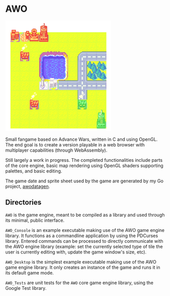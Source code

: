 # AWO

![showcase](./screenshot.png)

Small fangame based on Advance Wars, written in C and using OpenGL. The end goal is to create a version playable in a web browser with multiplayer capabilities (through WebAssembly).

Still largely a work in progress. The completed functionalities include parts of the core engine, basic map rendering using OpenGL shaders supporting palettes, and basic editing.

The game date and sprite sheet used by the game are generated by my Go project, [awodatagen](https://github.com/turnabout/awodatagen).

## Directories

`AWO` is the game engine, meant to be compiled as a library and used through its minimal, public interface.

`AWO_Console` is an example executable making use of the AWO game engine library. It functions as a commandline application by using the PDCurses library. Entered commands can be processed to directly communicate with the AWO engine library (example: set the currently selected type of tile the user is currently editing with, update the game window's size, etc).

`AWO_Desktop` is the simplest example executable making use of the AWO game engine library. It only creates an instance of the game and runs it in its default game mode.

`AWO_Tests` are unit tests for the `AWO` core game engine library, using the Google Test library.
